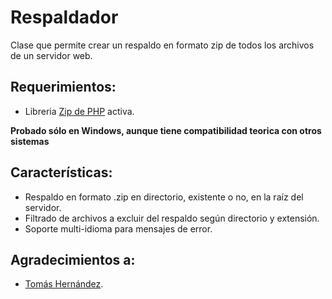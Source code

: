 Respaldador
===========

Clase que permite crear un respaldo en formato zip de todos los archivos de un servidor web.


Requerimientos:
---------------

  * Libreria [Zip de PHP](http://www.php.net/manual/es/zip.installation.php) activa.
  
**Probado sólo en Windows, aunque tiene compatibilidad teorica con otros sistemas**

Características:
----------------
  * Respaldo en formato .zip en directorio, existente o no, en la raíz del servidor.
  * Filtrado de archivos a excluir del respaldo según directorio y extensión.
  * Soporte multi-idioma para mensajes de error.
  

Agradecimientos a:
----------------
  * [Tomás Hernández](https://github.com/THernandez03).
